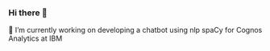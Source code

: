 ### Hi there 👋
🔭 I’m currently working on developing a chatbot using nlp spaCy for Cognos Analytics at IBM

<!--
**ChrisL088/ChrisL088** is a ✨ _special_ ✨ repository because its `README.md` (this file) appears on your GitHub profile.

Here are some ideas to get you started:

- 🔭 I’m currently working on developing a deeplearning regression model for IBM ...
- 🌱 I’m currently learning ...
- 👯 I’m looking to collaborate on ...
- 🤔 I’m looking for help with ...
- 💬 Ask me about ...
- 📫 How to reach me: chris.chunyu.lin@gmail.com ...
- 😄 Pronouns: he/him...
- ⚡ Fun fact: ...
-->
